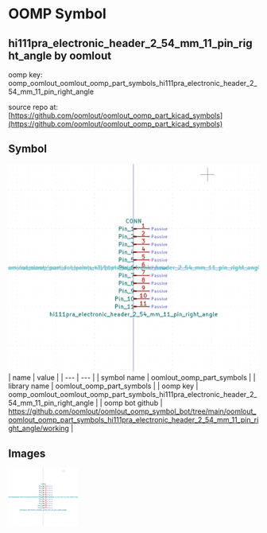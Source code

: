 # OOMP Symbol  
## hi111pra_electronic_header_2_54_mm_11_pin_right_angle  by oomlout  
  
oomp key: oomp_oomlout_oomlout_oomp_part_symbols_hi111pra_electronic_header_2_54_mm_11_pin_right_angle  
  
source repo at: [https://github.com/oomlout/oomlout_oomp_part_kicad_symbols](https://github.com/oomlout/oomlout_oomp_part_kicad_symbols)  
## Symbol  
  
[![working.png](working_600.png)](working.png)  
| name | value | 
| --- | --- | 
| symbol name | oomlout_oomp_part_symbols | 
| library name | oomlout_oomp_part_symbols | 
| oomp key | oomp_oomlout_oomlout_oomp_part_symbols_hi111pra_electronic_header_2_54_mm_11_pin_right_angle | 
| oomp bot github | https://github.com/oomlout/oomlout_oomp_symbol_bot/tree/main/oomlout_oomlout_oomp_part_symbols_hi111pra_electronic_header_2_54_mm_11_pin_right_angle/working | 
## Images  
  
[![working.png](working_140.png)](working.png)  
